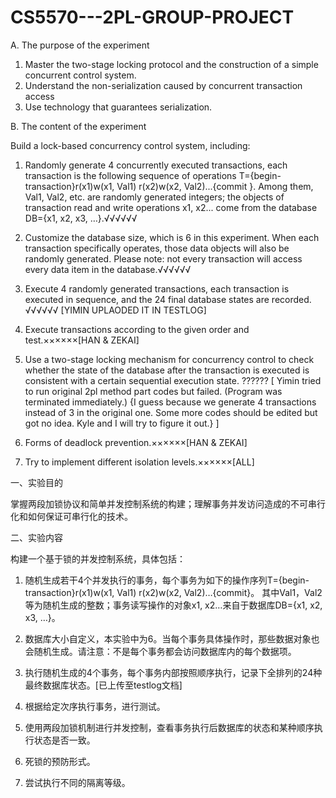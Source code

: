 # CS5570---2PL-GROUP-PROJECT

A. The purpose of the experiment

1. Master the two-stage locking protocol and the construction of a simple concurrent control system.
2. Understand the non-serialization caused by concurrent transaction access
3. Use technology that guarantees serialization.

B. The content of the experiment

Build a lock-based concurrency control system, including:

1. Randomly generate 4 concurrently executed transactions, each transaction is the following sequence of operations T={begin-transaction}r(x1)w(x1, Val1) r(x2)w(x2, Val2)...{commit }. Among them, Val1, Val2, etc. are randomly generated integers; the objects of transaction read and write operations x1, x2... come from the database DB={x1, x2, x3, …}.√√√√√√

2. Customize the database size, which is 6 in this experiment. When each transaction specifically operates, those data objects will also be randomly generated. Please note: not every transaction will access every data item in the database.√√√√√√

3. Execute 4 randomly generated transactions, each transaction is executed in sequence, and the 24 final database states are recorded. √√√√√√ [YIMIN UPLAODED IT IN TESTLOG]

4. Execute transactions according to the given order and test.××××××[HAN & ZEKAI]

5. Use a two-stage locking mechanism for concurrency control to check whether the state of the database after the transaction is executed is consistent with a certain sequential execution state. ?????? [ Yimin tried to run original 2pl method part codes but failed. (Program was terminated immediately.) {I guess because we generate 4 transactions instead of 3 in the original one. Some more codes should be edited but got no idea. Kyle and I will try to figure it out.} ]

6. Forms of deadlock prevention.××××××[HAN & ZEKAI]

7. Try to implement different isolation levels.××××××[ALL]

一、实验目的

掌握两段加锁协议和简单并发控制系统的构建；理解事务并发访问造成的不可串行化和如何保证可串行化的技术。

二、实验内容

构建一个基于锁的并发控制系统，具体包括：

1. 随机生成若干4个并发执行的事务，每个事务为如下的操作序列T={begin-transaction}r(x1)w(x1, Val1) r(x2)w(x2, Val2)…{commit}。
其中Val1，Val2等为随机生成的整数；事务读写操作的对象x1, x2…来自于数据库DB={x1, x2, x3, …}。

2. 数据库大小自定义，本实验中为6。当每个事务具体操作时，那些数据对象也会随机生成。请注意：不是每个事务都会访问数据库内的每个数据项。

3. 执行随机生成的4个事务，每个事务内部按照顺序执行，记录下全排列的24种最终数据库状态。[已上传至testlog文档]

4. 根据给定次序执行事务，进行测试。

5. 使用两段加锁机制进行并发控制，查看事务执行后数据库的状态和某种顺序执行状态是否一致。

6. 死锁的预防形式。

7. 尝试执行不同的隔离等级。
